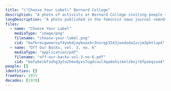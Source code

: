 ```yaml
---
title: "\"Choose Your Label\" Bernard College"
description: "A photo of activists at Bernard College inviting people to choose their own label"
longDescription: "A photo published in the feminist news journal <em>Off Our Backs</em> depicting activists at Bernard College inviting people to choose their own label"
files:
  - name: "Choose Your Label"
    mediaType: "image/png"
    filename: "choose-your-label.png"
    cid: "bafkreigwewroyf4yokdjayboaxhr3nxrqp3543jwxdoda2zvjm3phtlup4"
  - name: "Off Our Backs, vol. 3, no. 6"
    mediaType: "application/pdf"
    filename: "off-our-backs-vol-3-no-6.pdf"
    cid: "bafybeibfzohg3yto2heodyxs7ug4cuul3qadohizkelzbxjrbfpoeqioo4"
people: []
identities: []
fromYear: 1973
decades: [1970]
---
```

